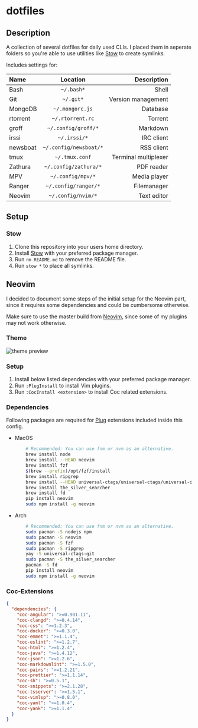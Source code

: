 # dotfiles

## Description

A collection of several dotfiles for daily used CLIs. I placed them in seperate
folders so you're able to use utilities like [Stow](https://www.gnu.org/software/stow/)
to create symlinks.

Includes settings for:

| Name     |        Location        |          Description |
| :------- | :--------------------: | -------------------: |
| Bash     |       `~/.bash*`       |                Shell |
| Git      |       `~/.git*`        |   Version management |
| MongoDB  |    `~/.mongorc.js`     |             Database |
| rtorrent |    `~/.rtorrent.rc`    |              Torrent |
| groff    |  `~/.config/groff/*`   |             Markdown |
| irssi    |      `~/.irssi/*`      |           IRC client |
| newsboat | `~/.config/newsboat/*` |           RSS client |
| tmux     |     `~/.tmux.conf`     | Terminal multiplexer |
| Zathura  | `~/.config/zathura/*`  |           PDF reader |
| MPV      |   `~/.config/mpv/*`    |         Media player |
| Ranger   |  `~/.config/ranger/*`  |          Filemanager |
| Neovim   |   `~/.config/nvim/*`   |          Text editor |

## Setup

### Stow

1. Clone this repository into your users home directory.
2. Install [Stow](https://www.gnu.org/software/stow/) with your preferred package
   manager.
3. Run `rm README.md` to remove the README file.
4. Run `stow *` to place all symlinks.

## Neovim

I decided to document some steps of the initial setup for the Neovim part, since
it requires some dependencies and could be cumbersome otherwise.

Make sure to use the master build from [Neovim](https://github.com/neovim/neovim/releases),
since some of my plugins may not work otherwise.

### Theme

![theme preview](https://i.imgur.com/EsD3G8J.png)

### Setup

1. Install below listed dependencies with your preferred package manager.
2. Run `:PlugInstall` to install Vim plugins.
3. Run `:CocInstall <extension>` to install Coc related extensions.

### Dependencies

Following packages are required for [Plug](https://github.com/junegunn/vim-plug)
extensions included inside this config.

- MacOS

  ```bash
      # Recommended: You can use fnm or nvm as an alternative.
      brew install node
      brew install --HEAD neovim
      brew install fzf
      $(brew --prefix)/opt/fzf/install
      brew install ripgrep
      brew install --HEAD universal-ctags/universal-ctags/universal-ctags
      brew install the_silver_searcher
      brew install fd
      pip install neovim
      sudo npm install -g neovim
  ```

- Arch

  ```bash
      # Recommended: You can use fnm or nvm as an alternative.
      sudo pacman -S nodejs npm
      sudo pacman -S neovim
      sudo pacman -S fzf
      sudo pacman -S ripgrep
      yay -S universal-ctags-git
      sudo pacman -S the_silver_searcher
      pacman -S fd
      pip install neovim
      sudo npm install -g neovim
  ```

### Coc-Extensions

```json
{
  "dependencies": {
    "coc-angular": ">=0.901.11",
    "coc-clangd": ">=0.4.14",
    "coc-css": ">=1.2.3",
    "coc-docker": ">=0.3.0",
    "coc-emmet": ">=1.1.4",
    "coc-eslint": ">=1.2.7",
    "coc-html": ">=1.2.4",
    "coc-java": ">=1.4.12",
    "coc-json": ">=1.2.6",
    "coc-markdownlint": ">=1.5.0",
    "coc-pairs": ">=1.2.21",
    "coc-prettier": ">=1.1.14",
    "coc-sh": ">=0.5.1",
    "coc-snippets": ">=2.1.28",
    "coc-tsserver": ">=1.5.1",
    "coc-vimlsp": ">=0.8.0",
    "coc-yaml": ">=1.0.4",
    "coc-yank": ">=1.1.4"
  }
}
```
